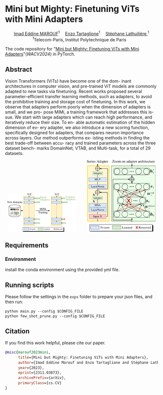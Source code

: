 # Mini but Mighty: Finetuning ViTs with Mini Adapters

<div align="center">

<div>
    <a href='' target='_blank'>Imad Eddine MAROUF</a><sup>1</sup>&emsp;
    <a href='' target='_blank'>Enzo Tartaglione</a><sup>1</sup>&emsp;
    <a href='' target='_blank'>Stéphane Lathuilière </a><sup>1</sup>
</div>

<div>
<sup>1</sup>Telecom-Paris, Institut Polytechnique de Paris&emsp;
</div>
</div>

The code repository for "[Mini but Mighty: Finetuning ViTs with Mini Adapters](https://arxiv.org/abs/2311.03873)"(_WACV2024_) in PyTorch.

## Abstract

Vision Transformers (ViTs) have become one of the dom-
inant architectures in computer vision, and pre-trained ViT
models are commonly adapted to new tasks via finetuning.
Recent works proposed several parameter-efficient transfer
learning methods, such as adapters, to avoid the prohibitive
training and storage cost of finetuning.
In this work, we observe that adapters perform poorly
when the dimension of adapters is small, and we pro-
pose MiMi, a training framework that addresses this is-
sue. We start with large adapters which can reach high
performance, and iteratively reduce their size. To en-
able automatic estimation of the hidden dimension of ev-
ery adapter, we also introduce a new scoring function,
specifically designed for adapters, that compares neuron
importance across layers. Our method outperforms ex-
isting methods in finding the best trade-off between accu-
racy and trained parameters across the three dataset bench-
marks DomainNet, VTAB, and Multi-task, for a total of 29
datasets. 

<p align="center">
  <img src="public/TeaserAdaptiveAdapters.png" width="45%" alt=Teaser" />
  &nbsp; &nbsp; &nbsp; &nbsp;  <!-- Spaces to create some gap -->
  <img src="public/mainFig.png" width="45%" alt="Main MiMi Design" />
</p>

## Requirements
### Environment
install the conda environment using the provided yml file.

## Running scripts
Please follow the settings in the `exps` folder to prepare your json files, and then run:

```
python main.py --config $CONFIG_FILE
python few_shot_prune.py --config $CONFIG_FILE
```
## Citation

If you find this work helpful, please cite our paper.

```bibtex
@misc{marouf2023mini,
      title={Mini but Mighty: Finetuning ViTs with Mini Adapters}, 
      author={Imad Eddine Marouf and Enzo Tartaglione and Stéphane Lathuilière},
      year={2023},
      eprint={2311.03873},
      archivePrefix={arXiv},
      primaryClass={cs.CV}
}
